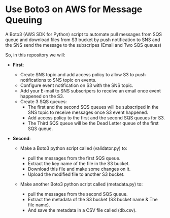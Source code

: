 # Use Boto3 on AWS for Message Queuing
A Boto3 (AWS SDK for Python) script to automate pull messages from SQS queue and download files from S3 bucket by push notification to SNS and the SNS send the message to the subscripes (Email and Two SQS queues)

So, in this repository we will:
- **First**:
  - Create SNS topic and add access policy to allow S3 to push notifications to SNS topic on events.
  - Configure event notification on S3 with the SNS topic.
  - Add your E-mail to SNS subscripers to receive an email once event happened on the S3.
  - Create 3 SQS queues:
     - The first and the second SQS queues will be subscriped in the SNS topic to receive messages once S3 event happened.
     - Add access policy to the first and the second SQS queues for S3.
     - The Third SQS queue will be the Dead Letter queue of the first SQS queue.
     
- **Second**: 
  - Make a Boto3 python script called (validator.py) to: 
    - pull the messages from the first SQS queue.
    - Extract the key name of the file in the S3 bucket.
    - Download this file and make some changes on it.
    - Upload the modified file to another S3 bucket.
  
  - Make another Boto3 python script called (metadata.py) to:
    - pull the messages from the second SQS queue.
    - Extract the metadata of the S3 bucket (S3 bucket name & The file name).
    - And save the metadata in a CSV file called (db.csv).

